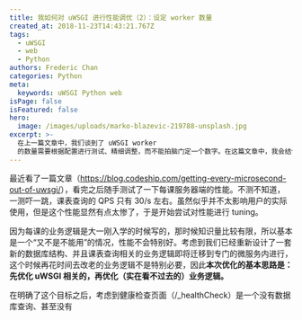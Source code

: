 ```yaml
---
title: 我如何对 uWSGI 进行性能调优（2）：设定 worker 数量
created_at: 2018-11-23T14:43:21.767Z
tags:
  - uWSGI
  - web
  - Python
authors: Frederic Chan
categories: Python
meta:
  keywords: uWSGI Python web
isPage: false
isFeatured: false
hero:
  image: /images/uploads/marko-blazevic-219788-unsplash.jpg
excerpt: >-
  在上一篇文章中，我们谈到了 uWSGI worker
  的数量需要根据配置进行测试、精细调整，而不能拍脑门定一个数字。在这篇文章中，我会结合自己尝试的经历解释其中的原因。
---
```

最近看了一篇文章（<https://blog.codeship.com/getting-every-microsecond-out-of-uwsgi/>），看完之后随手测试了一下每课服务器端的性能。不测不知道，一测吓一跳，课表查询的 QPS 只有 30/s 左右。虽然似乎并不太影响用户的实际使用，但是这个性能显然有点太惨了，于是开始尝试对性能进行 tuning。

因为每课的业务逻辑是大一刚入学的时候写的，那时候知识量比较有限，所以基本是一个“又不是不能用”的情况，性能不会特别好。考虑到我们已经重新设计了一套新的数据库结构、并且课表查询相关的业务逻辑即将迁移到专门的微服务内进行，这个时候再花时间去改老的业务逻辑不是特别必要，因此**本次优化的基本思路是：先优化 uWSGI 相关的，再优化（实在看不过去的）业务逻辑。**

在明确了这个目标之后，考虑到健康检查页面（/_healthCheck）是一个没有数据库查询、甚至没有
